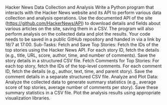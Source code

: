 Hacker News Data Collection and Analysis
Write a Python program that interacts with the Hacker News website and its API to perform various data collection and analysis operations. Use the documented API of the site (https://github.com/HackerNews/API) to download details and fields about various articles on the site, saving them in a CSV. The program will also perform analysis on the collected data and plot the results. Your code needs to be saved in a public GitHub repository and handed in via a link by 18/7 at 17:00.
Sub-Tasks:
Fetch and Save Top Stories:
Fetch the IDs of the top stories using the Hacker News API.
For each story ID, fetch the details (e.g., title, URL, score, author, time, and number of comments).
Save the story details in a structured CSV file.
Fetch Comments for Top Stories:
For each top story, fetch the IDs of the top-level comments.
For each comment ID, fetch the details (e.g., author, text, time, and parent story).
Save the comment details in a separate structured CSV file.
Analyze and Plot Data:
Analyze the collected data to generate summary statistics (e.g., average score of top stories, average number of comments per story).
Save these summary statistics in a CSV file.
Plot the analysis results using appropriate visualization libraries.
